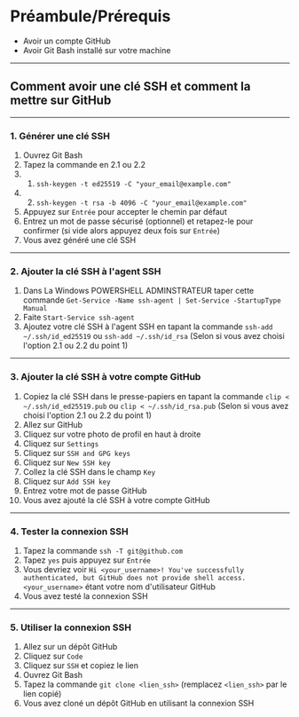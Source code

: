 # Préambule/Prérequis

- Avoir un compte GitHub
- Avoir Git Bash installé sur votre machine

---

## Comment avoir une clé SSH et comment la mettre sur GitHub

---

### 1. Générer une clé SSH

1. Ouvrez Git Bash
2. Tapez la commande en 2.1 ou 2.2
2. 1. `ssh-keygen -t ed25519 -C "your_email@example.com"`
2. 2. `ssh-keygen -t rsa -b 4096 -C "your_email@example.com"`
3. Appuyez sur `Entrée` pour accepter le chemin par défaut
4. Entrez un mot de passe sécurisé (optionnel) et retapez-le pour confirmer (si vide alors appuyez deux fois sur `Entrée`)
5. Vous avez généré une clé SSH

---

### 2. Ajouter la clé SSH à l'agent SSH

1. Dans La Windows POWERSHELL ADMINSTRATEUR taper cette commande `Get-Service -Name ssh-agent | Set-Service -StartupType Manual`
2. Faite `Start-Service ssh-agent`
3. Ajoutez votre clé SSH à l'agent SSH en tapant la commande `ssh-add ~/.ssh/id_ed25519` ou `ssh-add ~/.ssh/id_rsa` (Selon si vous avez choisi l'option 2.1 ou 2.2 du point 1)

---

### 3. Ajouter la clé SSH à votre compte GitHub

1. Copiez la clé SSH dans le presse-papiers en tapant la commande `clip < ~/.ssh/id_ed25519.pub` ou `clip < ~/.ssh/id_rsa.pub` (Selon si vous avez choisi l'option 2.1 ou 2.2 du point 1)
2. Allez sur GitHub
3. Cliquez sur votre photo de profil en haut à droite
4. Cliquez sur `Settings`
5. Cliquez sur `SSH and GPG keys`
6. Cliquez sur `New SSH key`
7. Collez la clé SSH dans le champ `Key`
8. Cliquez sur `Add SSH key`
9. Entrez votre mot de passe GitHub
10. Vous avez ajouté la clé SSH à votre compte GitHub

---

### 4. Tester la connexion SSH

1. Tapez la commande `ssh -T git@github.com`
2. Tapez `yes` puis appuyez sur `Entrée`
3. Vous devriez voir `Hi <your_username>! You've successfully authenticated, but GitHub does not provide shell access.` `<your_username>` étant votre nom d'utilisateur GitHub
4. Vous avez testé la connexion SSH

---

### 5. Utiliser la connexion SSH

1. Allez sur un dépôt GitHub
2. Cliquez sur `Code`
3. Cliquez sur `SSH` et copiez le lien
4. Ouvrez Git Bash
5. Tapez la commande `git clone <lien_ssh>` (remplacez `<lien_ssh>` par le lien copié)
6. Vous avez cloné un dépôt GitHub en utilisant la connexion SSH